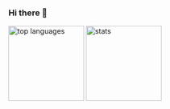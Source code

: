 ### Hi there 👋

<p align="left">
  <img alt="top languages" height="150px" src="https://github-readme-stats.vercel.app/api/top-langs/?username=PercevalNSC&layout=compact" />
  <img alt="stats" height="150px" src="https://github-readme-stats.vercel.app/api?username=PercevalNSC" />
 </p>
 

<!--
**PercevalNSC/PercevalNSC** is a ✨ _special_ ✨ repository because its `README.md` (this file) appears on your GitHub profile.

Here are some ideas to get you started:

- 🔭 I’m currently working on ...
- 🌱 I’m currently learning ...
- 👯 I’m looking to collaborate on ...
- 🤔 I’m looking for help with ...
- 💬 Ask me about ...
- 📫 How to reach me: ...
- 😄 Pronouns: ...
- ⚡ Fun fact: ...
-->
